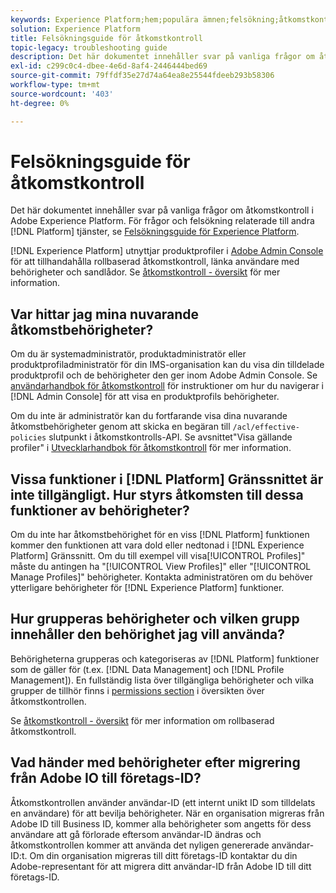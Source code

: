 ```yaml
---
keywords: Experience Platform;hem;populära ämnen;felsökning;åtkomstkontroll
solution: Experience Platform
title: Felsökningsguide för åtkomstkontroll
topic-legacy: troubleshooting guide
description: Det här dokumentet innehåller svar på vanliga frågor om åtkomstkontroll i Adobe Experience Platform.
exl-id: c299c0c4-dbee-4e6d-8af4-2446444bed69
source-git-commit: 79ffdf35e27d74a64ea8e25544fdeeb293b58306
workflow-type: tm+mt
source-wordcount: '403'
ht-degree: 0%

---
```


# Felsökningsguide för åtkomstkontroll

Det här dokumentet innehåller svar på vanliga frågor om åtkomstkontroll i Adobe Experience Platform. För frågor och felsökning relaterade till andra [!DNL Platform] tjänster, se [Felsökningsguide för Experience Platform](../landing/troubleshooting.md).

[!DNL Experience Platform] utnyttjar produktprofiler i [Adobe Admin Console](https://adminconsole.adobe.com) för att tillhandahålla rollbaserad åtkomstkontroll, länka användare med behörigheter och sandlådor.  Se [åtkomstkontroll - översikt](home.md) för mer information.

## Var hittar jag mina nuvarande åtkomstbehörigheter?

Om du är systemadministratör, produktadministratör eller produktprofiladministratör för din IMS-organisation kan du visa din tilldelade produktprofil och de behörigheter den ger inom Adobe Admin Console. Se [användarhandbok för åtkomstkontroll](./ui/overview.md) för instruktioner om hur du navigerar i [!DNL Admin Console] för att visa en produktprofils behörigheter.

Om du inte är administratör kan du fortfarande visa dina nuvarande åtkomstbehörigheter genom att skicka en begäran till `/acl/effective-policies` slutpunkt i åtkomstkontrolls-API. Se avsnittet&quot;Visa gällande profiler&quot; i [Utvecklarhandbok för åtkomstkontroll](./api/effective-policies.md) för mer information.

## Vissa funktioner i [!DNL Platform] Gränssnittet är inte tillgängligt. Hur styrs åtkomsten till dessa funktioner av behörigheter?

Om du inte har åtkomstbehörighet för en viss [!DNL Platform] funktionen kommer den funktionen att vara dold eller nedtonad i [!DNL Experience Platform] Gränssnitt. Om du till exempel vill visa[!UICONTROL Profiles]&quot; måste du antingen ha &quot;[!UICONTROL View Profiles]&quot; eller &quot;[!UICONTROL Manage Profiles]&quot; behörigheter. Kontakta administratören om du behöver ytterligare behörigheter för [!DNL Experience Platform] funktioner.

## Hur grupperas behörigheter och vilken grupp innehåller den behörighet jag vill använda?

Behörigheterna grupperas och kategoriseras av [!DNL Platform] funktioner som de gäller för (t.ex. [!DNL Data Management] och [!DNL Profile Management]). En fullständig lista över tillgängliga behörigheter och vilka grupper de tillhör finns i [permissions section](home.md#permissions) i översikten över åtkomstkontrollen.

Se [åtkomstkontroll - översikt](home.md) för mer information om rollbaserad åtkomstkontroll.

## Vad händer med behörigheter efter migrering från Adobe IO till företags-ID?

Åtkomstkontrollen använder användar-ID (ett internt unikt ID som tilldelats en användare) för att bevilja behörigheter. När en organisation migreras från Adobe ID till Business ID, kommer alla behörigheter som angetts för dess användare att gå förlorade eftersom användar-ID ändras och åtkomstkontrollen kommer att använda det nyligen genererade användar-ID:t. Om din organisation migreras till ditt företags-ID kontaktar du din Adobe-representant för att migrera ditt användar-ID från Adobe ID till ditt företags-ID.
